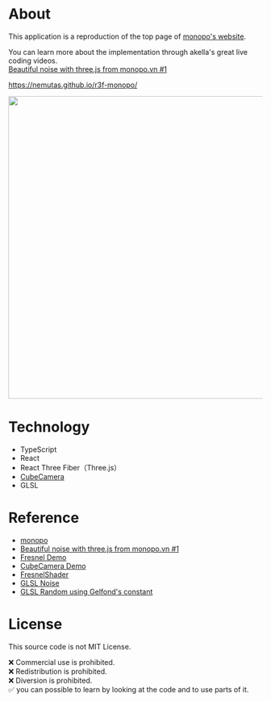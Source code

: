 # About
This application is a reproduction of the top page of [monopo's website](https://monopo.vn/).<br>

You can learn more about the implementation through akella's great live coding videos.<br>
[Beautiful noise with three.js from monopo.vn #1](https://www.youtube.com/watch?v=sPBb-0al7Y0)

https://nemutas.github.io/r3f-monopo/

<img src='https://user-images.githubusercontent.com/46724121/154985223-1f7d8ab0-799f-49d8-a41d-9abc2510435d.png' width='600px'/>

# Technology
* TypeScript
* React
* React Three Fiber（Three.js）
* [CubeCamera](https://threejs.org/docs/#api/en/cameras/CubeCamera)
* GLSL

# Reference
* [monopo](https://monopo.vn/)
* [Beautiful noise with three.js from monopo.vn #1](https://www.youtube.com/watch?v=sPBb-0al7Y0)
* [Fresnel Demo](http://lab.firejune.com/three/examples/webgl_materials_shaders_fresnel.html)
* [CubeCamera Demo](https://threejs.org/examples/#webgl_materials_cubemap_dynamic)
* [FresnelShader](https://github.com/ebrahma/threejs_div_testing/blob/b5aa918fba0da04e5b78ee6168450945b5630b71/js/three-lib/shaders/FresnelShader.js)
* [GLSL Noise](https://gist.github.com/patriciogonzalezvivo/670c22f3966e662d2f83)
* [GLSL Random using Gelfond's constant](https://github.com/th3-z/nit3dyne/blob/8aafdcc8e35ad60453d0d439863749e83c53ef2c/nit3dyne/shaders/post.frag)

# License
This source code is not MIT License.

❌ Commercial use is prohibited.<br>
❌ Redistribution is prohibited.<br>
❌ Diversion is prohibited.<br>
✅ you can possible to learn by looking at the code and to use parts of it.
